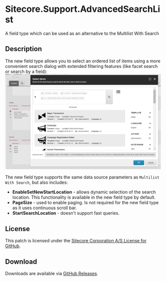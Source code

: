 # Sitecore.Support.AdvancedSearchList
A field type which can be used as an alternative to the Multilist With Search

## Description
The new field type allows you to select an ordered list of items using a more convenient search dialog with extended filtering features (like facet search or search by a field):
![ASL_screenshot](ASL.png)

The new field type supports the same data source parameters as `Multilist With Search`, but also includes:
* **EnableSetNewStartLocation** - allows dynamic selection of the search location. This functionality is available in the new field type by default.
* **PageSize** - used to enable paging. Is not required for the new field type as it uses continuous scroll bar.
* **StartSearchLocation** - doesn't support fast queries.

## License  
This patch is licensed under the [Sitecore Corporation A/S License for GitHub](https://github.com/sitecoresupport/Sitecore.Support.AdvancedSearchList/blob/master/LICENSE).  

## Download  
Downloads are available via [GitHub Releases](https://github.com/sitecoresupport/Sitecore.Support.AdvancedSearchList/releases).  
